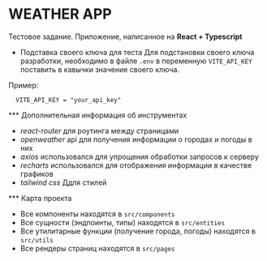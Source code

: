 # WEATHER APP

Тестовое задание.
Приложение, написанное на **React + Typescript**

* Подставка своего ключа для теста
Для подстановки своего ключа разработки, необходимо в файле ```.env``` в переменную ```VITE_API_KEY``` поставить в кавычки значение своего ключа.

Пример:
```.env
  VITE_API_KEY = "your_api_key"
```

*** Дополнительная информация об инструментах
- *react-router* для роутинга между страницами
- *openweather* api для получения информации о городах и погоды в них
- *axios* использовался для упрощения обработки запросов к серверу
- *recharts* использовался для отображения информации в качестве графиков
- *tailwind css* Ддля стилей

*** Карта проекта
- Все компоненты находятся в ```src/components```
- Все сущности (эндпоинты, типы) находятся в ```src/entities```
- Все утилитарные функции (получение города, погоды) находятся в ```src/utils```
- Все рендеры страниц находятся в ```src/pages```